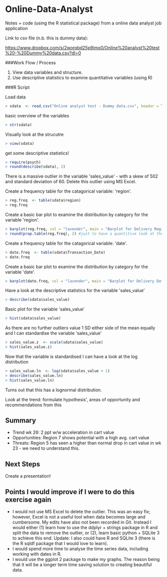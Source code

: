 # Online-Data-Analyst
Notes + code (using the R statistical package) from a online data analyst job application

Link to csv file (n.b. this is dummy data):

https://www.dropbox.com/s/2worqbd25p9imx0/Online%20analyst%20test%20-%20Dummy%20data.csv?dl=0

###Work Flow / Process

1. View data variables and structure.
2. Use descriptive statistics to examine quantitative variables (using R)

###R Script

Load data
```R
> sdata  <- read.csv("Online analyst test - Dummy data.csv", header = T)
```

basic overview of the variables
```R
> str(sdata)
```

Visually look at the strucutre
```R
> view(sdata)
```

get some descriptive statistics!
```R
> require(psych)
> round(describe(sdata), 2)
```

There is a massive outlier in the variable 'sales_value' - with a skew of 502 and standard deviation of 60. Delete this outlier using MS Excel.

Create a frequency table for the catagorical variable: 'region'.
```R
> reg.freq  <- table(sdata$region)
> reg.freq
```

Create a basic bar plot to examine the distribution by category for the variable 'region'.
```R
> barplot(reg.freq, col = "lavender", main = "Barplot for Delivery Region", ylab = "Frequency")
> round(prop.table(reg.freq), 2) #just to have a quantitive look at the frequency...
```

Create a frequency table for the catagorical variable: 'date'.
```R
> date.freq  <- table(sdata$Transaction_Date)
> date.freq
```

Create a basic bar plot to examine the distribution by category for the variable 'date'.
```R
> barplot(date.freq, col = "lavender", main = "Barplot for Delivery Date", ylab = "Frequency")
```

Have a look at the descriptive statistics for the variable 'sales_value'
```R
> describe(sdata$sales_value)
```

Basic plot for the variable 'sales_value'
```R
> hist(sdata$sales_value)
```

As there are no further outliers value 1 SD either side of the mean equally and I can standardise the variable 'sales_value'
```R
> sales_value.z  <- scale(sdata$sales_value)
> hist(sales_value.z)
```

Now that the variable is standardised I can have a look at the log distribution
```R
> sales_value.ln  <- log(sdata$sales_value + 1)
> describe(sales_value.ln)
> hist(sales_value.ln)
```
Turns out that this has a lognormal distribution.

Look at the trend: formulate hypothesis', areas of opportunity and recommendations from this

## Summary
* Trend wk 26: 2 ppt w/w acceleration in cart value
* Opportunities: Region 7 shows potential with a high avg. cart value
* Threats: Region 5 has seen a higher than normal drop in cart value in wk 23 - we need to understand this.

## Next Steps
Create a presentation!

## Points I would improve if I were to do this exercise again 
* I would not use MS Excel to delete the outlier. This was an easy fix; however, Excel is not a useful tool when data becomes large and cumbersome. My edits have also not been recorded in Git. Instead I would either (1) learn how to use the ddplyr + strings package in R and split the data to remove the outlier, or (2), learn basic python + SQLite 3 to achieve this end. Update: I also could have R and SQLite 3 (there is the R sqldf package that I would love to learn).
* I would spend more time to analyse the time series data, including working with dates in R.
* I would use the ggplot 2 package to make my graphs. The reason being that it will be a longer term time saving solution to creating beautiful data.
